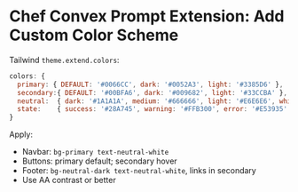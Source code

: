 # Chef Convex Prompt Extension: Add Custom Color Scheme

Tailwind `theme.extend.colors`:
```js
colors: {
  primary: { DEFAULT: '#0066CC', dark: '#0052A3', light: '#3385D6' },
  secondary:{ DEFAULT: '#00BFA6', dark: '#009682', light: '#33CCBA' },
  neutral:  { dark: '#1A1A1A', medium: '#666666', light: '#E6E6E6', white: '#FFFFFF' },
  state:    { success: '#28A745', warning: '#FFB300', error: '#E53935' },
}
```

Apply:
- Navbar: `bg-primary text-neutral-white`
- Buttons: primary default; secondary hover
- Footer: `bg-neutral-dark text-neutral-white`, links in secondary
- Use AA contrast or better
